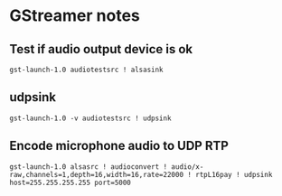 ---
---

# GStreamer notes

## Test if audio output device is ok

    gst-launch-1.0 audiotestsrc ! alsasink

## udpsink

    gst-launch-1.0 -v audiotestsrc ! udpsink

## Encode microphone audio to UDP RTP

    gst-launch-1.0 alsasrc ! audioconvert ! audio/x-raw,channels=1,depth=16,width=16,rate=22000 ! rtpL16pay ! udpsink host=255.255.255.255 port=5000